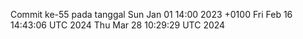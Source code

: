 Commit ke-55 pada tanggal Sun Jan 01 14:00 2023 +0100
Fri Feb 16 14:43:06 UTC 2024
Thu Mar 28 10:29:29 UTC 2024
